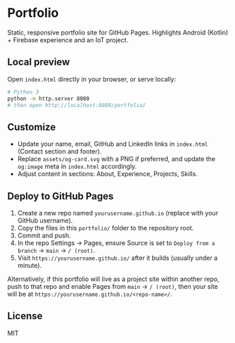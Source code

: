 # Portfolio

Static, responsive portfolio site for GitHub Pages. Highlights Android (Kotlin) + Firebase experience and an IoT project.

## Local preview

Open `index.html` directly in your browser, or serve locally:

```bash
# Python 3
python -m http.server 8080
# then open http://localhost:8080/portfolio/
```

## Customize

- Update your name, email, GitHub and LinkedIn links in `index.html` (Contact section and footer).
- Replace `assets/og-card.svg` with a PNG if preferred, and update the `og:image` meta in `index.html` accordingly.
- Adjust content in sections: About, Experience, Projects, Skills.

## Deploy to GitHub Pages

1. Create a new repo named `yourusername.github.io` (replace with your GitHub username).
2. Copy the files in this `portfolio/` folder to the repository root.
3. Commit and push.
4. In the repo Settings → Pages, ensure Source is set to `Deploy from a branch` → `main` → `/ (root)`.
5. Visit `https://yourusername.github.io/` after it builds (usually under a minute).

Alternatively, if this portfolio will live as a project site within another repo, push to that repo and enable Pages from `main` → `/ (root)`, then your site will be at `https://yourusername.github.io/<repo-name>/`.

## License

MIT

